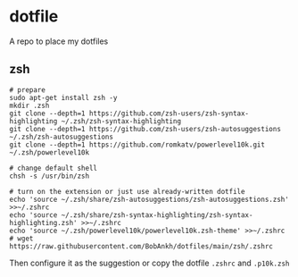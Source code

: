 # dotfile

A repo to place my dotfiles

## zsh

```shell
# prepare
sudo apt-get install zsh -y
mkdir .zsh
git clone --depth=1 https://github.com/zsh-users/zsh-syntax-highlighting ~/.zsh/zsh-syntax-highlighting
git clone --depth=1 https://github.com/zsh-users/zsh-autosuggestions ~/.zsh/zsh-autosuggestions
git clone --depth=1 https://github.com/romkatv/powerlevel10k.git ~/.zsh/powerlevel10k

# change default shell
chsh -s /usr/bin/zsh

# turn on the extension or just use already-written dotfile
echo 'source ~/.zsh/share/zsh-autosuggestions/zsh-autosuggestions.zsh' >>~/.zshrc
echo 'source ~/.zsh/share/zsh-syntax-highlighting/zsh-syntax-highlighting.zsh' >>~/.zshrc
echo 'source ~/.zsh/powerlevel10k/powerlevel10k.zsh-theme' >>~/.zshrc
# wget https://raw.githubusercontent.com/BobAnkh/dotfiles/main/zsh/.zshrc
```

Then configure it as the suggestion or copy the dotfile `.zshrc` and `.p10k.zsh`
